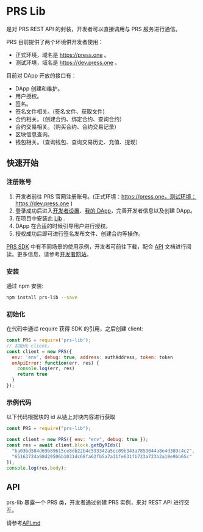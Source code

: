 # PRS Lib

是对 PRS REST API 的封装，开发者可以直接调用与 PRS 服务进行通信。

PRS 目前提供了两个环境供开发者使用：

- 正式环境，域名是 https://press.one 。
- 测试环境，域名是 https://dev.press.one 。

目前对 DApp 开放的接口有：

- DApp 创建和维护。
- 用户授权。
- 签名。
- 签名文件相关。(签名文件、获取文件)
- 合约相关。（创建合约、绑定合约、查询合约）
- 合约交易相关。（购买合约、合约交易记录）
- 区块信息查询。
- 钱包相关。（查询钱包、查询交易历史、充值、提现）

## 快速开始

### 注册账号

1. 开发者前往 PRS 官网注册账号。(正式环境：https://press.one，测试环境：https://dev.press.one )
2. 登录成功后进入[开发者设置](https://dev.press.one/developer/settings)、[我的 DApp](https://dev.press.one/developer/apps)，完善开发者信息以及创建 DApp。
3. 在项目中安装此 [Lib](https://github.com/Press-One/prs-lib-js) .
4. DApp 在合适的时候引导用户进行授权。
5. 授权成功后即可进行签名发布文件、创建合约等操作。

[PRS SDK](https://github.com/Press-One/prs-sdk-js) 中有不同场景的使用示例，开发者可前往下载，配合 [API](API.md) 文档进行阅读。更多信息，请参考[开发者网站](https://developer.press.one)。

### 安装

通过 npm 安装:

```bash
npm install prs-lib --save
```

### 初始化

在代码中通过 require 获得 SDK 的引用，之后创建 client:

```javascript
const PRS = require('prs-lib');
// 初始化 client。
const client = new PRS({
  env: 'env', debug: true, address: authAddress, token: token
  onApiError: function(err, res) {
    console.log(err, res)
    return true
  }
});
```

### 示例代码

以下代码根据块的 id 从链上对块内容进行获取

```javascript
const PRS = require("prs-lib");

const client = new PRS({ env: "env", debug: true });
const res = await client.block.getByRIds([
  "ba03bd584d69b89615ce8db22b4c593342a5ec09b343a7859044a8e4d389c4c2",
  "65163724a98d29506b1031dc68fa62fb5a7a11fe631fb723a723b2a19e9bb65c"
]);
console.log(res.body);
```

## API

prs-lib 暴露一个 PRS 类，开发者通过创建 PRS 实例，来对 REST API 进行交互。

请参考[API.md](API.md)

